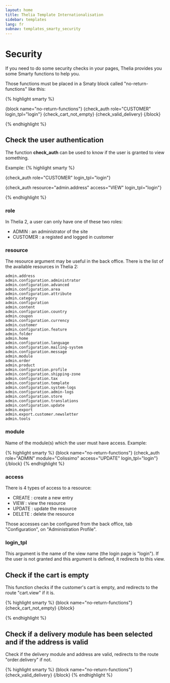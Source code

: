 ```yaml
---
layout: home
title: Thelia Template Internationalisation
sidebar: templates
lang: fr
subnav: templates_smarty_security
---
```


# Security
If you need to do some security checks in your pages, Thelia provides you some Smarty functions to help you.

Those functions must be placed in a Smaty block called "no-return-functions" like this:

{% highlight smarty %}

{block name="no-return-functions"}
    {check_auth role="CUSTOMER" login_tpl="login"}
    {check_cart_not_empty}
    {check_valid_delivery}
{/block}

{% endhighlight %}

## Check the user authentication

The function **check_auth** can be used to know if the user is granted to view something.

Example:
{% highlight smarty %}

{check_auth role="CUSTOMER" login_tpl="login"}

{check_auth resource="admin.address" access="VIEW" login_tpl="login"}

{% endhighlight %}

### role

In Thelia 2, a user can only have one of these two roles:

- ADMIN : an administrator of the site
- CUSTOMER : a registed and logged in customer

### resource

The resource argument may be useful in the back office.
There is the list of the available resources in Thelia 2:

    admin.address
    admin.configuration.administrator
    admin.configuration.advanced
    admin.configuration.area
    admin.configuration.attribute
    admin.category
    admin.configuration
    admin.content
    admin.configuration.country
    admin.coupon
    admin.configuration.currency
    admin.customer
    admin.configuration.feature
    admin.folder
    admin.home
    admin.configuration.language
    admin.configuration.mailing-system
    admin.configuration.message
    admin.module
    admin.order
    admin.product
    admin.configuration.profile
    admin.configuration.shipping-zone
    admin.configuration.tax
    admin.configuration.template
    admin.configuration.system-logs
    admin.configuration.admin-logs
    admin.configuration.store
    admin.configuration.translations
    admin.configuration.update
    admin.export
    admin.export.customer.newsletter
    admin.tools

### module

Name of the module(s) which the user must have access.
Example:

{% highlight smarty %}
{block name="no-return-functions"}
    {check_auth role="ADMIN" module="Colissimo" access="UPDATE" login_tpl="login"}
{/block}
{% endhighlight %}

### access

There is 4 types of access to a resource:

- CREATE : create a new entry
- VIEW : view the resource
- UPDATE : update the resource
- DELETE : delete the resource

Those accesses can be configured from the back office, tab "Configuration", on "Administration Profile".

### login_tpl

This argument is the name of the view name (the login page is "login").
If the user is not granted and this argument is defined, it redirects to this view.

## Check if the cart is empty

This function checks if the customer's cart is empty, and redirects to the route "cart.view" if it is.

{% highlight smarty %}
{block name="no-return-functions"}
    {check_cart_not_empty}
{/block}

{% endhighlight %}

## Check if a delivery module has been selected and if the address is valid

Check if the delivery module and address are valid, redirects to the route "order.delivery" if not.

{% highlight smarty %}
{block name="no-return-functions"}
    {check_valid_delivery}
{/block}
{% endhighlight %}
